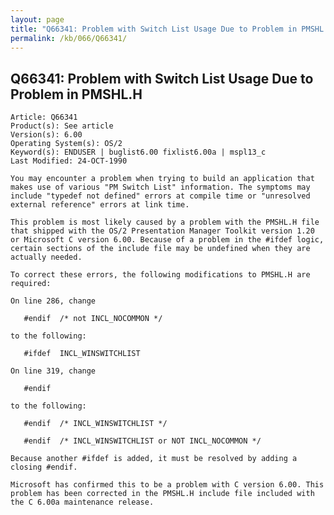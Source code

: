 ```yaml
---
layout: page
title: "Q66341: Problem with Switch List Usage Due to Problem in PMSHL.H"
permalink: /kb/066/Q66341/
---
```


## Q66341: Problem with Switch List Usage Due to Problem in PMSHL.H

	Article: Q66341
	Product(s): See article
	Version(s): 6.00
	Operating System(s): OS/2
	Keyword(s): ENDUSER | buglist6.00 fixlist6.00a | mspl13_c
	Last Modified: 24-OCT-1990
	
	You may encounter a problem when trying to build an application that
	makes use of various "PM Switch List" information. The symptoms may
	include "typedef not defined" errors at compile time or "unresolved
	external reference" errors at link time.
	
	This problem is most likely caused by a problem with the PMSHL.H file
	that shipped with the OS/2 Presentation Manager Toolkit version 1.20
	or Microsoft C version 6.00. Because of a problem in the #ifdef logic,
	certain sections of the include file may be undefined when they are
	actually needed.
	
	To correct these errors, the following modifications to PMSHL.H are
	required:
	
	On line 286, change
	
	   #endif  /* not INCL_NOCOMMON */
	
	to the following:
	
	   #ifdef  INCL_WINSWITCHLIST
	
	On line 319, change
	
	   #endif
	
	to the following:
	
	   #endif  /* INCL_WINSWITCHLIST */
	
	   #endif  /* INCL_WINSWITCHLIST or NOT INCL_NOCOMMON */
	
	Because another #ifdef is added, it must be resolved by adding a
	closing #endif.
	
	Microsoft has confirmed this to be a problem with C version 6.00. This
	problem has been corrected in the PMSHL.H include file included with
	the C 6.00a maintenance release.
